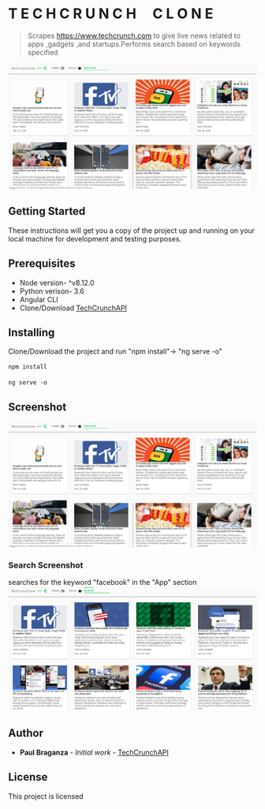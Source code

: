 # T E C H C R U N C H&nbsp;&nbsp;&nbsp;&nbsp;&nbsp;C L O N E

> Scrapes https://www.techcrunch.com to give live news related to apps ,gadgets ,and startups.Performs search based on keywords specified

![](main.png)

## Getting Started

These instructions will get you a copy of the project up and running on your local machine for development and testing purposes.

## Prerequisites
- Node version- ^v8.12.0
- Python verison- 3.6
- Angular CLI
- Clone/Download [TechCrunchAPI](https://github.com/paulbraganza12/techCrunchCloneAPI)



## Installing

Clone/Download the project and run "npm install"-> "ng serve -o"

```
npm install

ng serve -o
```

## Screenshot
![](main.png)

### Search Screenshot

searches for the keyword "facebook" in the "App" section 
![](search.png)

## Author

* **Paul Braganza** - *Initial work* - [TechCrunchAPI](https://github.com/paulbraganza12/techCrunchCloneAPI)

## License

This project is licensed
